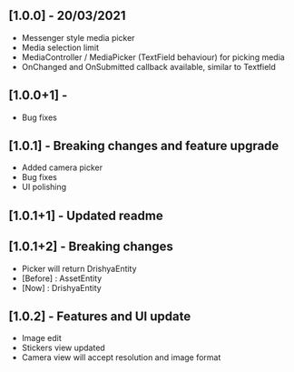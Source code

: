 ## [1.0.0] - 20/03/2021

* Messenger style media picker 
* Media selection limit
* MediaController / MediaPicker (TextField behaviour) for picking media    
* OnChanged and OnSubmitted callback available, similar to Textfield

## [1.0.0+1] -

* Bug fixes

## [1.0.1] - Breaking changes and feature upgrade

* Added camera picker
* Bug fixes
* UI polishing

## [1.0.1+1] - Updated readme

## [1.0.1+2] - Breaking changes 

* Picker will return DrishyaEntity
* [Before] : AssetEntity
* [Now]    : DrishyaEntity

## [1.0.2] - Features and UI update

* Image edit
* Stickers view updated
* Camera view will accept resolution and image format

